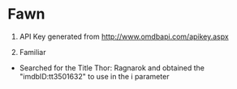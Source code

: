 # Fawn

1. API Key generated from http://www.omdbapi.com/apikey.aspx 

2. Familiar
  - Searched for the Title Thor: Ragnarok and obtained the  "imdbID:tt3501632" to use in the i parameter
